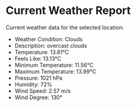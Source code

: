 # Current Weather Report
Current weather data for the selected location:
- Weather Condition: Clouds
- Description: overcast clouds
- Temperature: 13.81°C
- Feels Like: 13.13°C
- Minimum Temperature: 11.56°C
- Maximum Temperature: 13.99°C
- Pressure: 1021 hPa
- Humidity: 72%
- Wind Speed: 2.57 m/s
- Wind Degree: 130°
